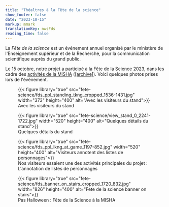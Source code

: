 ```yaml
---
title: "Théaltres à la Fête de la science"
show_footer: false
date: "2023-10-15"
markup: mmark
translationKey: nwsFds
reading_time: false
---
```


<!-- see page options at https://docs.hugoblox.com/reference/page-features/ -->

La *Fête de la science* est un événement annuel organisé par le ministère de l'Enseignement supérieur et de la Recherche, pour la communication scientifique auprès du grand public.

Le 15 octobre, notre projet a participé à la Fête de la Science 2023, dans les cadre des [activités de la MISHA](https://www.misha.fr/actualites/actualite/agenda/evenement/fetedelascience2023) ([[archive]](https://web.archive.org/web/20231015174612/https%3A%2F%2Fwww.misha.fr%2Factualites%2Factualite%2Fagenda%2Fevenement%2Ffetedelascience2023)). Voici quelques photos prises lors de l'événement.

<div class="flex-container-custom-def">  
  <div>
    <figure>
      {{< figure library="true" src="fete-science/fds_ppl_standing_tkng_cropped_1536-1431.jpg" width="373" height="400" alt="Avec les visiteurs du stand">}}
      <figcaption>Avec les visiteurs du stand</figcaption>
    </figure>
  </div>
  <div>
    <figure>
      {{< figure library="true" src="fete-science/view_stand_0_2241-1722.jpg" width="520" height="400" alt="Quelques détails du stand">}}
      <figcaption>Quelques détails du stand</figcaption>
    </figure>
  </div>
  <div>
    <figure>
      {{< figure library="true" src="fete-science/fds_ppl_lkng_at_game_1197-852.jpg" width="520" height="400" alt="Visiteurs annotent des listes de personnages">}}
      <figcaption>Nos visiteurs essaient une des activités principales du projet&nbsp;: L'annotation de listes de personnages</figcaption>
    </figure>
  </div>  <div>
    <figure>
      {{< figure library="true" src="fete-science/fds_banner_on_stairs_cropped_1720_832.jpg" width="826" height="400" alt="Fete de la science banner on stairs">}}
      <figcaption>Pas Halloween&nbsp;: Fête de la Science à la MISHA</figcaption>
    </figure>
  </div>
</div>
